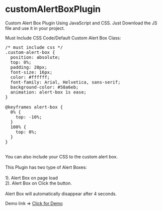 # customAlertBoxPlugin
Custom Alert Box Plugin Using JavaScript and CSS.
Just Download the JS file and use it in your project.

Must Include CSS Code/Default Custom Alert Box Class:
<br/>

<pre>
/* must include css */
.custom-alert-box {
  position: absolute;
  top: 0%;
  padding: 20px;
  font-size: 16px;
  color: #ffffff;
  font-family: Arial, Helvetica, sans-serif;
  background-color: #58a6eb;
  animation: alert-box 1s ease;
}

@keyframes alert-box {
  0% {
    top: -10%;
  }
  100% {
    top: 0%;
  }
}
</pre>
</br>
You can also include your CSS to the custom alert box. <br/>
<br/>
This Plugin has two type of Alert Boxes: <br/>
<br/>
1). Alert Box on page load <br/>
2). Alert Box on Click the button. <br/>
<br/>
Alert Box will automatically disappear after 4 seconds.

Demo link => <a href="https://surajaswal-dev.github.io/customAlertBoxPlugin/">Click for Demo</a>
